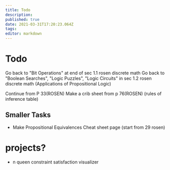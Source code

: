 ```yaml
---
title: Todo
description: 
published: true
date: 2021-03-31T17:20:23.064Z
tags: 
editor: markdown
---
```


# Todo
Go back to "Bit Operations" at end of sec 1.1 rosen discrete math
Go back to "Boolean Searches", "Logic Puzzles", "Logic Circuits" in sec 1.2 rosen discrete math (Applications of Propositional Logic)

Continue from P 33(ROSEN)
Make a crib sheet from p 76(ROSEN) (rules of inference table)


## Smaller Tasks
* Make Propositional Equivalences Cheat sheet page (start from 29 rosen)
# projects?
* n queen constraint satisfaction visualizer